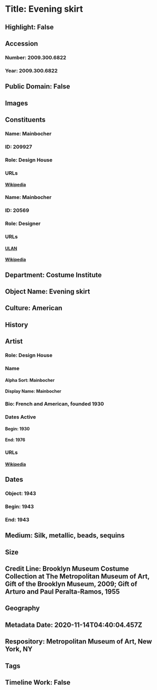 # Title: Evening skirt
## Highlight: False
## Accession
### Number: 2009.300.6822
### Year: 2009.300.6822
## Public Domain: False
## Images
## Constituents
### Name: Mainbocher
### ID: 209927
### Role: Design House
### URLs
#### [Wikipedia](https://www.wikidata.org/wiki/Q3278330)
### Name: Mainbocher
### ID: 20569
### Role: Designer
### URLs
#### [ULAN](http://vocab.getty.edu/page/ulan/500335102)
#### [Wikipedia](https://www.wikidata.org/wiki/Q6735934)
## Department: Costume Institute
## Object Name: Evening skirt
## Culture: American
## History
## Artist
### Role: Design House
### Name
#### Alpha Sort: Mainbocher
#### Display Name: Mainbocher
### Bio: French and American, founded 1930
### Dates Active
#### Begin: 1930
#### End: 1976
### URLs
#### [Wikipedia](https://www.wikidata.org/wiki/Q3278330)
## Dates
### Object: 1943
### Begin: 1943
### End: 1943
## Medium: Silk, metallic, beads, sequins
## Size
## Credit Line: Brooklyn Museum Costume Collection at The Metropolitan Museum of Art, Gift of the Brooklyn Museum, 2009; Gift of Arturo and Paul Peralta-Ramos, 1955
## Geography
## Metadata Date: 2020-11-14T04:40:04.457Z
## Respository: Metropolitan Museum of Art, New York, NY
## Tags
## Timeline Work: False